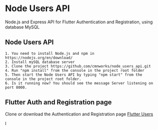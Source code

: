 # Node Users API

Node.js and Express API for Flutter Authentication and Registration, using database MySQL 

## Node Users API
    1. You need to install Node.js and npm in https://nodejs.org/en/download/
    2. Install mySQL database server
    3. Clone the project https://github.com/cmnworks/node_users_api.git
    4. Run "npm install" from the console in the project root folder
    5. Then start the Node Users API by typing "npm start" from the console in the project root folder.
    6. Is it running now? You should see the message Server listening on port 8000. 
  
## Flutter Auth and Registration page  

Clone or download the Authentication and Registration page [Flutter Users](https://github.com/cmnworks/flutter_users)
    
I
